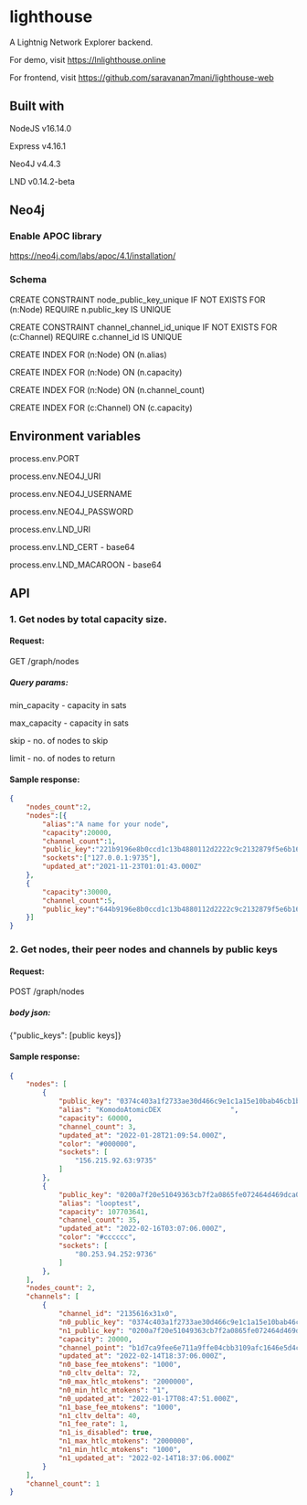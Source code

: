 # lighthouse
A Lightnig Network Explorer backend.

For demo, visit https://lnlighthouse.online

For frontend, visit https://github.com/saravanan7mani/lighthouse-web
## Built with

NodeJS v16.14.0

Express v4.16.1

Neo4J v4.4.3

LND v0.14.2-beta

## Neo4j
### Enable APOC library
https://neo4j.com/labs/apoc/4.1/installation/

### Schema
CREATE CONSTRAINT node_public_key_unique IF NOT EXISTS FOR (n:Node) REQUIRE n.public_key IS UNIQUE

CREATE CONSTRAINT channel_channel_id_unique IF NOT EXISTS FOR (c:Channel) REQUIRE c.channel_id IS UNIQUE

CREATE INDEX FOR (n:Node) ON (n.alias)

CREATE INDEX FOR (n:Node) ON (n.capacity)

CREATE INDEX FOR (n:Node) ON (n.channel_count)

CREATE INDEX FOR (c:Channel) ON (c.capacity)


## Environment variables
process.env.PORT

process.env.NEO4J_URI

process.env.NEO4J_USERNAME

process.env.NEO4J_PASSWORD

process.env.LND_URI

process.env.LND_CERT - base64

process.env.LND_MACAROON - base64


## API
### 1. Get nodes by total capacity size.

#### Request:
GET /graph/nodes

##### Query params:

min_capacity - capacity in sats

max_capacity - capacity in sats

skip - no. of nodes to skip

limit - no. of nodes to return


#### Sample response:
```json
{
    "nodes_count":2,
    "nodes":[{
        "alias":"A name for your node",
        "capacity":20000,
        "channel_count":1,
        "public_key":"221b9196e8b0ccd1c13b4880112d2222c9c2132879f5e6b16f17ffaeb84fb064a2",
        "sockets":["127.0.0.1:9735"],
        "updated_at":"2021-11-23T01:01:43.000Z"
    },
    {   
        "capacity":30000,
        "channel_count":5,
        "public_key":"644b9196e8b0ccd1c13b4880112d2222c9c2132879f5e6b16f17ffaeb84fb064a7",
    }]
}
```
### 2. Get nodes, their peer nodes and channels by public keys

#### Request:
POST /graph/nodes

##### body json:

{"public_keys": [public keys]}

#### Sample response:
```json
{
    "nodes": [
        {
            "public_key": "0374c403a1f2733ae30d466c9e1c1a15e10bab46cb1b17cb4d3ec6db618c92545b",
            "alias": "KomodoAtomicDEX                 ",
            "capacity": 60000,
            "channel_count": 3,
            "updated_at": "2022-01-28T21:09:54.000Z",
            "color": "#000000",
            "sockets": [
                "156.215.92.63:9735"
            ]
        },
        {
            "public_key": "0200a7f20e51049363cb7f2a0865fe072464d469dca0ac34c954bb3d4b552b6e95",
            "alias": "looptest",
            "capacity": 107703641,
            "channel_count": 35,
            "updated_at": "2022-02-16T03:07:06.000Z",
            "color": "#cccccc",
            "sockets": [
                "80.253.94.252:9736"
            ]
        },
    ],
    "nodes_count": 2,
    "channels": [
        {
            "channel_id": "2135616x31x0",
            "n0_public_key": "0374c403a1f2733ae30d466c9e1c1a15e10bab46cb1b17cb4d3ec6db618c92545b",
            "n1_public_key": "0200a7f20e51049363cb7f2a0865fe072464d469dca0ac34c954bb3d4b552b6e95",
            "capacity": 20000,
            "channel_point": "b1d7ca9fee6e711a9ffe04cbb3109afc1646e5d4c74e961588b6bb69a9374e25:0",
            "updated_at": "2022-02-14T18:37:06.000Z",
            "n0_base_fee_mtokens": "1000",
            "n0_cltv_delta": 72,
            "n0_max_htlc_mtokens": "2000000",
            "n0_min_htlc_mtokens": "1",
            "n0_updated_at": "2022-01-17T08:47:51.000Z",
            "n1_base_fee_mtokens": "1000",
            "n1_cltv_delta": 40,
            "n1_fee_rate": 1,
            "n1_is_disabled": true,
            "n1_max_htlc_mtokens": "2000000",
            "n1_min_htlc_mtokens": "1000",
            "n1_updated_at": "2022-02-14T18:37:06.000Z"
        }
    ],
    "channel_count": 1
}
```
